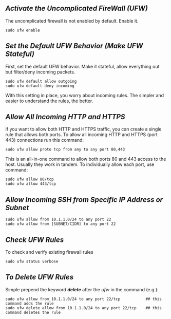 ## _Activate the Uncomplicated FireWall (UFW)_
The uncomplicated firewall is not enabled by default. Enable it.

~~~
sudo ufw enable
~~~

## _Set the Default UFW Behavior (Make UFW Stateful)_
First, set the default UFW behavior. Make it stateful, allow everything out but filter/deny incoming packets.

~~~
sudo ufw default allow outgoing
sudo ufw default deny incoming
~~~
With this setting in place, you worry about incoming rules. The simpler and easier to understand the rules, the better.

## _Allow All Incoming HTTP and HTTPS_
If you want to allow both HTTP and HTTPS traffic, you can create a single rule that allows both ports. To allow all incoming HTTP and HTTPS (port 443) connections run this command:

~~~
sudo ufw allow proto tcp from any to any port 80,443
~~~
This is an all-in-one command to allow both ports 80 and 443 access to the host. Usually they work in tandem. To individually allow each port, use command:

~~~
sudo ufw allow 80/tcp
sudo ufw allow 443/tcp
~~~

## _Allow Incoming SSH from Specific IP Address or Subnet_
~~~
sudo ufw allow from 10.1.1.0/24 to any port 22
sudo ufw allow from [SUBNET/CIDR] to any port 22
~~~

## _Check UFW Rules_
To check and verify existing firewall rules

~~~
sudo ufw status verbose
~~~

## _To Delete UFW Rules_
Simple prepend the keyword ***delete*** after the _ufw_ in the command (e.g.):

~~~
sudo ufw allow from 10.1.1.0/24 to any port 22/tcp           ## this command adds the rule
sudo ufw delete allow from 10.1.1.0/24 to any port 22/tcp    ## this command deletes the rule
~~~
